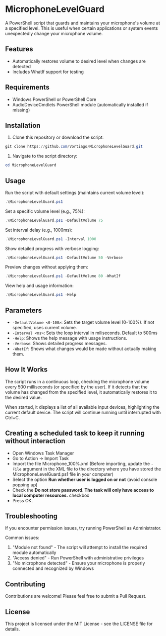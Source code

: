 # MicrophoneLevelGuard

A PowerShell script that guards and maintains your microphone's volume at a specified level. This is useful when certain applications or system events unexpectedly change your microphone volume.

## Features

- Automatically restores volume to desired level when changes are detected
- Includes WhatIf support for testing

## Requirements

- Windows PowerShell or PowerShell Core
- AudioDeviceCmdlets PowerShell module (automatically installed if missing)

## Installation

1. Clone this repository or download the script:

```powershell
git clone https://github.com/Vortiago/MicrophoneLevelGuard.git
```

1. Navigate to the script directory:

```powershell
cd MicrophoneLevelGuard
```

## Usage

Run the script with default settings (maintains current volume level):

```powershell
.\MicrophoneLevelGuard.ps1
```

Set a specific volume level (e.g., 75%):

```powershell
.\MicrophoneLevelGuard.ps1 -DefaultVolume 75
```

Set interval delay (e.g., 1000ms):
```powershell
.\MicrophoneLevelGuard.ps1 -Interval 1000
```

Show detailed progress with verbose logging:

```powershell
.\MicrophoneLevelGuard.ps1 -DefaultVolume 50 -Verbose
```

Preview changes without applying them:

```powershell
.\MicrophoneLevelGuard.ps1 -DefaultVolume 80 -WhatIf
```

View help and usage information:

```powershell
.\MicrophoneLevelGuard.ps1 -Help
```

## Parameters

- `-DefaultVolume <0-100>`: Sets the target volume level (0-100%). If not specified, uses current volume.
- `-Interval <ms>`: Sets the loop interval in miliseconds. Default to 500ms
- `-Help`: Shows the help message with usage instructions.
- `-Verbose`: Shows detailed progress messages.
- `-WhatIf`: Shows what changes would be made without actually making them.

## How It Works

The script runs in a continuous loop, checking the microphone volume every 500 milliseconds (or specified by the user). If it detects that the volume has changed from the specified level, it automatically restores it to the desired value.

When started, it displays a list of all available input devices, highlighting the current default device. The script will continue running until interrupted with Ctrl+C.

## Creating a scheduled task to keep it running without interaction

- Open Windows Task Manager
- Go to Action -> Import Task
- Import the file Microphone_100%.xml (Before importing, update the `-File` argument in the XML file to the directory where you have stored the MicrophoneLevelGuard.ps1 file in your computer)
- Select the option **Run whether user is logged on or not** (avoid console popping up)
- Check the **Do not store password. The task will only have access to local computer resources.** checkbox
- Press OK.

## Troubleshooting

If you encounter permission issues, try running PowerShell as Administrator.

Common issues:

1. "Module not found" - The script will attempt to install the required module automatically
1. "Access denied" - Run PowerShell with administrative privileges
1. "No microphone detected" - Ensure your microphone is properly connected and recognized by Windows

## Contributing

Contributions are welcome! Please feel free to submit a Pull Request.

## License

This project is licensed under the MIT License - see the LICENSE file for details.
